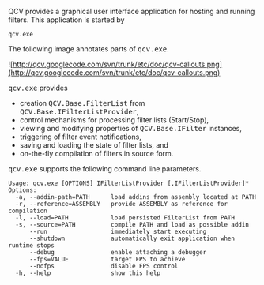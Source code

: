 QCV provides a graphical user interface application for hosting and running filters. This application is started by
```
qcv.exe
```

The following image annotates parts of <tt>qcv.exe</tt>.

![http://qcv.googlecode.com/svn/trunk/etc/doc/qcv-callouts.png](http://qcv.googlecode.com/svn/trunk/etc/doc/qcv-callouts.png)

<tt>qcv.exe</tt> provides
  * creation <tt>QCV.Base.FilterList</tt> from <tt>QCV.Base.IFilterListProvider</tt>,
  * control mechanisms for processing filter lists (Start/Stop),
  * viewing and modifying properties of <tt>QCV.Base.IFilter</tt> instances,
  * triggering of filter event notifications,
  * saving and loading the state of filter lists, and
  * on-the-fly compilation of filters in source form.

<tt>qcv.exe</tt> supports the following command line parameters.

```
Usage: qcv.exe [OPTIONS] IFilterListProvider [,IFilterListProvider]*
Options:
  -a, --addin-path=PATH      load addins from assembly located at PATH
  -r, --reference=ASSEMBLY   provide ASSEMBLY as reference for compilation
  -l, --load=PATH            load persisted FilterList from PATH
  -s, --source=PATH          compile PATH and load as possible addin
      --run                  immediately start executing
      --shutdown             automatically exit application when runtime stops
      --debug                enable attaching a debugger
      --fps=VALUE            target FPS to achieve
      --nofps                disable FPS control
  -h, --help                 show this help
```